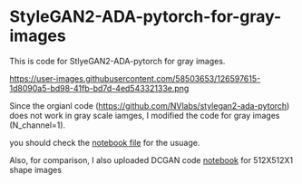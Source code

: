# StyleGAN2-ADA-pytorch-for-gray-images
This is code for StlyeGAN2-ADA-pytorch for gray images.

https://user-images.githubusercontent.com/58503653/126597615-1d8090a5-bd98-41fb-bd7d-4ed54332133e.png

Since the orgianl code (https://github.com/NVlabs/stylegan2-ada-pytorch) does not work in gray scale iamges, I modified the code for gray images (N_channel=1). 

you should check the [notebook file](https://github.com/gunahn/StyleGAN2-ADA-pytorch-for-black-and-white-images/blob/main/StlyeGAN2-ADA-pytorch%20for%20black%20and%20white%20images.ipynb) for the usuage. 


Also, for comparison, I also uploaded DCGAN code [notebook](https://github.com/gunahn/StyleGAN2-ADA-pytorch-for-gray-images/blob/main/Knee%20X-ray%20images%20synthesis%20by%20DCGAN.ipynb) for 512X512X1 shape images 
